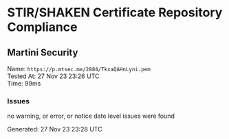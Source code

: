 # STIR/SHAKEN Certificate Repository Compliance

## Martini Security

Name: `https://p.mtsec.me/2884/TkxaQAHnLyni.pem`\
Tested At: 27 Nov 23 23:26 UTC\
Time: 99ms

### Issues

no warning, or error, or notice date level issues were found

Generated: 27 Nov 23 23:28 UTC